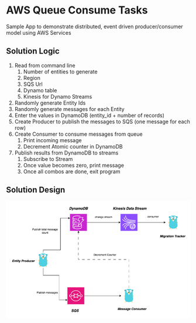 # AWS Queue Consume Tasks

Sample App to demonstrate distributed, event driven producer/consumer model using AWS Services

## Solution Logic

1. Read from command line
   1. Number of entities to generate
   2. Region
   3. SQS Url
   4. Dynamo table
   5. Kinesis for Dynamo Streams
2. Randomly generate Entity Ids
3. Randomly generate messages for each Entity
4. Enter the values in DynamoDB (entity_id + number of records)
5. Create Producer to publish the messages to SQS (one message for each row)
6. Create Consumer to consume messages from queue
   1. Print incoming message
   2. Decrement Atomic counter in DynamoDB
7. Publish results from DynamoDB to streams
   1. Subscribe to Stream
   2. Once value becomes zero, print message
   3. Once all combos are done, exit program

## Solution Design

![Solution Design Diagram](./docs/architecture.png)
